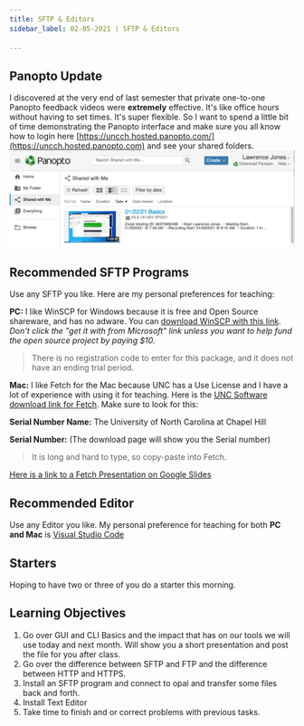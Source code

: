 ```yaml
---
title: SFTP & Editors
sidebar_label: 02-05-2021 | SFTP & Editors

---
```


## Panopto Update
I discovered at the very end of last semester that private one-to-one Panopto feedback videos were **extremely** effective. It's like office hours without having to set times. It's super flexible. So I want to spend a little bit of time demonstrating the Panopto interface and make sure you all know how to login here [https://uncch.hosted.panopto.com/](https://uncch.hosted.panopto.com) and see your shared folders.
![panopto shared folders](/img/panopto-shared-with-me.png)

## Recommended SFTP Programs

Use any SFTP you like. Here are my personal preferences for teaching:

**PC:** I like WinSCP for Windows because it is free and Open Source shareware, and has no adware. You can [download WinSCP with this link](https://winscp.net/eng/index.php). *Don't click the "get it with from Microsoft" link unless you want to help fund the open source project by paying $10.* 

> There is no registration code to enter for this package, and it does not have an ending trial period.

**Mac:** I like Fetch for the Mac because UNC has a Use License and I have a lot of experience with using it for teaching. Here is the [UNC Software download link for Fetch](https://software.sites.unc.edu/fetch-download/). Make sure to look for this:

**Serial Number Name:** The University of North Carolina at Chapel Hill

**Serial Number:** (The download page will show you the Serial number) 

> It is long and hard to type, so copy-paste into Fetch.

[Here is a link to a Fetch Presentation on Google Slides](https://docs.google.com/presentation/d/1QGQjVMvFS3-lIgMI4BoESXnRnmit-cV2_5p-5dYlFhU/edit?usp=sharing)

## Recommended Editor

Use any Editor you like. My personal preference for teaching for both **PC and Mac** is [Visual Studio Code](https://code.visualstudio.com/)

## Starters

Hoping to have two or three of you do a starter this morning.

## Learning Objectives

1. Go over GUI and CLI Basics and the impact that has on our tools we will use today and next month. Will show you a short presentation and post the file for you after class.
2. Go over the difference between SFTP and FTP and the difference between HTTP and HTTPS.
3. Install an SFTP program and connect to opal and transfer some files back and forth.
4. Install Text Editor
5. Take time to finish and or correct problems with previous tasks.
